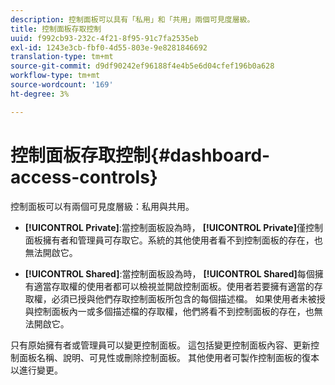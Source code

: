 ```yaml
---
description: 控制面板可以具有「私用」和「共用」兩個可見度層級。
title: 控制面板存取控制
uuid: f992cb93-232c-4f21-8f95-91c7fa2535eb
exl-id: 1243e3cb-fbf0-4d55-803e-9e8281846692
translation-type: tm+mt
source-git-commit: d9df90242ef96188f4e4b5e6d04cfef196b0a628
workflow-type: tm+mt
source-wordcount: '169'
ht-degree: 3%

---
```


# 控制面板存取控制{#dashboard-access-controls}

控制面板可以有兩個可見度層級：私用與共用。

* **[!UICONTROL Private]**:當控制面板設為時， **[!UICONTROL Private]**&#x200B;僅控制面板擁有者和管理員可存取它。系統的其他使用者看不到控制面板的存在，也無法開啟它。

* **[!UICONTROL Shared]**:當控制面板設為時， **[!UICONTROL Shared]**&#x200B;每個擁有適當存取權的使用者都可以檢視並開啟控制面板。使用者若要擁有適當的存取權，必須已授與他們存取控制面板所包含的每個描述檔。 如果使用者未被授與控制面板內一或多個描述檔的存取權，他們將看不到控制面板的存在，也無法開啟它。

只有原始擁有者或管理員可以變更控制面板。 這包括變更控制面板內容、更新控制面板名稱、說明、可見性或刪除控制面板。 其他使用者可製作控制面板的復本以進行變更。
